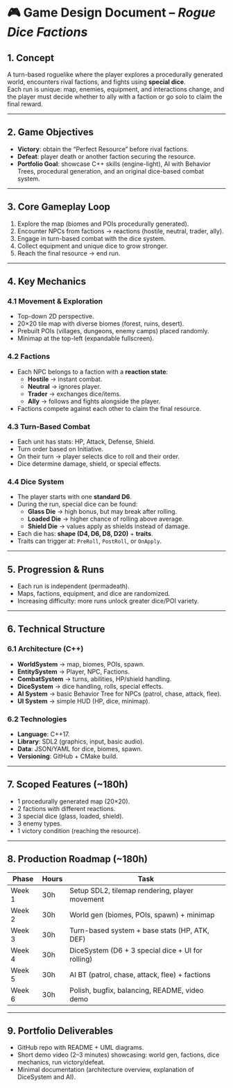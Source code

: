 # 🎮 Game Design Document – *Rogue Dice Factions*  

## 1. **Concept**  
A turn-based roguelike where the player explores a procedurally generated world, encounters rival factions, and fights using **special dice**.  
Each run is unique: map, enemies, equipment, and interactions change, and the player must decide whether to ally with a faction or go solo to claim the final reward.  

---

## 2. **Game Objectives**  
- **Victory**: obtain the “Perfect Resource” before rival factions.  
- **Defeat**: player death or another faction securing the resource.  
- **Portfolio Goal**: showcase C++ skills (engine-light), AI with Behavior Trees, procedural generation, and an original dice-based combat system.  

---

## 3. **Core Gameplay Loop**  
1. Explore the map (biomes and POIs procedurally generated).  
2. Encounter NPCs from factions → reactions (hostile, neutral, trader, ally).  
3. Engage in turn-based combat with the dice system.  
4. Collect equipment and unique dice to grow stronger.  
5. Reach the final resource → end run.  

---

## 4. **Key Mechanics**  

### 4.1 Movement & Exploration  
- Top-down 2D perspective.  
- 20×20 tile map with diverse biomes (forest, ruins, desert).  
- Prebuilt POIs (villages, dungeons, enemy camps) placed randomly.  
- Minimap at the top-left (expandable fullscreen).  

### 4.2 Factions  
- Each NPC belongs to a faction with a **reaction state**:  
  - **Hostile** → instant combat.  
  - **Neutral** → ignores player.  
  - **Trader** → exchanges dice/items.  
  - **Ally** → follows and fights alongside the player.  
- Factions compete against each other to claim the final resource.  

### 4.3 Turn-Based Combat  
- Each unit has stats: HP, Attack, Defense, Shield.  
- Turn order based on Initiative.  
- On their turn → player selects dice to roll and their order.  
- Dice determine damage, shield, or special effects.  

### 4.4 Dice System  
- The player starts with one **standard D6**.  
- During the run, special dice can be found:  
  - **Glass Die** → high bonus, but may break after rolling.  
  - **Loaded Die** → higher chance of rolling above average.  
  - **Shield Die** → values apply as shields instead of damage.  
- Each die has: **shape (D4, D6, D8, D20)** + **traits**.  
- Traits can trigger at: `PreRoll`, `PostRoll`, or `OnApply`.  

---

## 5. **Progression & Runs**  
- Each run is independent (permadeath).  
- Maps, factions, equipment, and dice are randomized.  
- Increasing difficulty: more runs unlock greater dice/POI variety.  

---

## 6. **Technical Structure**  

### 6.1 Architecture (C++)  
- **WorldSystem** → map, biomes, POIs, spawn.  
- **EntitySystem** → Player, NPC, Factions.  
- **CombatSystem** → turns, abilities, HP/shield handling.  
- **DiceSystem** → dice handling, rolls, special effects.  
- **AI System** → basic Behavior Tree for NPCs (patrol, chase, attack, flee).  
- **UI System** → simple HUD (HP, dice, minimap).  

### 6.2 Technologies  
- **Language**: C++17.  
- **Library**: SDL2 (graphics, input, basic audio).  
- **Data**: JSON/YAML for dice, biomes, spawn.  
- **Versioning**: GitHub + CMake build.  

---

## 7. **Scoped Features (~180h)**  
- 1 procedurally generated map (20×20).  
- 2 factions with different reactions.  
- 3 special dice (glass, loaded, shield).  
- 3 enemy types.  
- 1 victory condition (reaching the resource).  

---

## 8. **Production Roadmap (~180h)**  

| Phase | Hours | Task |
|-------|-------|------|
| Week 1 | 30h | Setup SDL2, tilemap rendering, player movement |
| Week 2 | 30h | World gen (biomes, POIs, spawn) + minimap |
| Week 3 | 30h | Turn-based system + base stats (HP, ATK, DEF) |
| Week 4 | 30h | DiceSystem (D6 + 3 special dice + UI for rolling) |
| Week 5 | 30h | AI BT (patrol, chase, attack, flee) + factions |
| Week 6 | 30h | Polish, bugfix, balancing, README, video demo |

---

## 9. **Portfolio Deliverables**  
- GitHub repo with README + UML diagrams.  
- Short demo video (2–3 minutes) showcasing: world gen, factions, dice mechanics, run victory/defeat.  
- Minimal documentation (architecture overview, explanation of DiceSystem and AI).  
